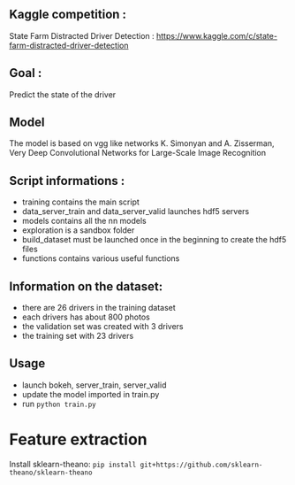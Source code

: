 ## Kaggle competition :
State Farm Distracted Driver Detection : 
https://www.kaggle.com/c/state-farm-distracted-driver-detection

## Goal :

Predict the state of the driver

## Model

The model is based on vgg like networks
K. Simonyan and A. Zisserman, Very Deep Convolutional Networks for Large-Scale Image Recognition

## Script informations : 

- training contains the main script
- data_server_train and data_server_valid launches hdf5 servers
- models contains all the nn models
- exploration is a sandbox folder
- build_dataset must be launched once in the beginning to create the hdf5 files
- functions contains various useful functions


## Information on the dataset:

- there are 26 drivers in the training dataset
- each drivers has about 800 photos
- the validation set was created with 3 drivers
- the training set with 23 drivers

## Usage

- launch bokeh, server_train, server_valid
- update the model imported in train.py
- run `python train.py`

# Feature extraction

Install sklearn-theano: `pip install git+https://github.com/sklearn-theano/sklearn-theano`
